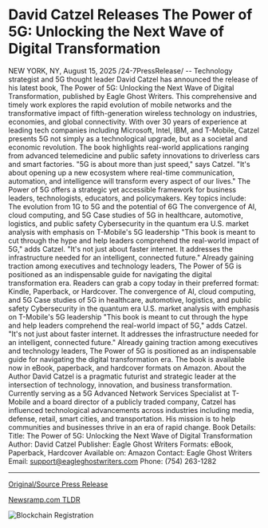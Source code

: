 # David Catzel Releases The Power of 5G: Unlocking the Next Wave of Digital Transformation

NEW YORK, NY, August 15, 2025 /24-7PressRelease/ -- Technology strategist and 5G thought leader David Catzel has announced the release of his latest book, The Power of 5G: Unlocking the Next Wave of Digital Transformation, published by Eagle Ghost Writers. This comprehensive and timely work explores the rapid evolution of mobile networks and the transformative impact of fifth-generation wireless technology on industries, economies, and global connectivity.  With over 30 years of experience at leading tech companies including Microsoft, Intel, IBM, and T-Mobile, Catzel presents 5G not simply as a technological upgrade, but as a societal and economic revolution. The book highlights real-world applications ranging from advanced telemedicine and public safety innovations to driverless cars and smart factories.  "5G is about more than just speed," says Catzel. "It's about opening up a new ecosystem where real-time communication, automation, and intelligence will transform every aspect of our lives."  The Power of 5G offers a strategic yet accessible framework for business leaders, technologists, educators, and policymakers. Key topics include:  The evolution from 1G to 5G and the potential of 6G  The convergence of AI, cloud computing, and 5G  Case studies of 5G in healthcare, automotive, logistics, and public safety  Cybersecurity in the quantum era  U.S. market analysis with emphasis on T-Mobile's 5G leadership  "This book is meant to cut through the hype and help leaders comprehend the real-world impact of 5G," adds Catzel. "It's not just about faster internet. It addresses the infrastructure needed for an intelligent, connected future."  Already gaining traction among executives and technology leaders, The Power of 5G is positioned as an indispensable guide for navigating the digital transformation era. Readers can grab a copy today in their preferred format: Kindle, Paperback, or Hardcover.  The convergence of AI, cloud computing, and 5G  Case studies of 5G in healthcare, automotive, logistics, and public safety  Cybersecurity in the quantum era  U.S. market analysis with emphasis on T-Mobile's 5G leadership  "This book is meant to cut through the hype and help leaders comprehend the real-world impact of 5G," adds Catzel. "It's not just about faster internet. It addresses the infrastructure needed for an intelligent, connected future."  Already gaining traction among executives and technology leaders, The Power of 5G is positioned as an indispensable guide for navigating the digital transformation era. The book is available now in eBook, paperback, and hardcover formats on Amazon.  About the Author David Catzel is a pragmatic futurist and strategic leader at the intersection of technology, innovation, and business transformation. Currently serving as a 5G Advanced Network Services Specialist at T-Mobile and a board director of a publicly traded company, Catzel has influenced technological advancements across industries including media, defense, retail, smart cities, and transportation. His mission is to help communities and businesses thrive in an era of rapid change.  Book Details:  Title: The Power of 5G: Unlocking the Next Wave of Digital Transformation  Author: David Catzel  Publisher: Eagle Ghost Writers  Formats: eBook, Paperback, Hardcover  Available on: Amazon  Contact: Eagle Ghost Writers Email: support@eagleghostwriters.com Phone: (754) 263-1282 

---

[Original/Source Press Release](https://www.24-7pressrelease.com/press-release/525908/david-catzel-releases-the-power-of-5g-unlocking-the-next-wave-of-digital-transformation)
                    

[Newsramp.com TLDR](https://newsramp.com/curated-news/david-catzel-explores-5g-s-transformative-power-in-new-book/a26fa361a3061cc11182470e4bd6e67c) 

 

 



![Blockchain Registration](https://cdn.newsramp.app/24-7PressRelease/qrcode/258/15/elleJpfG.webp)